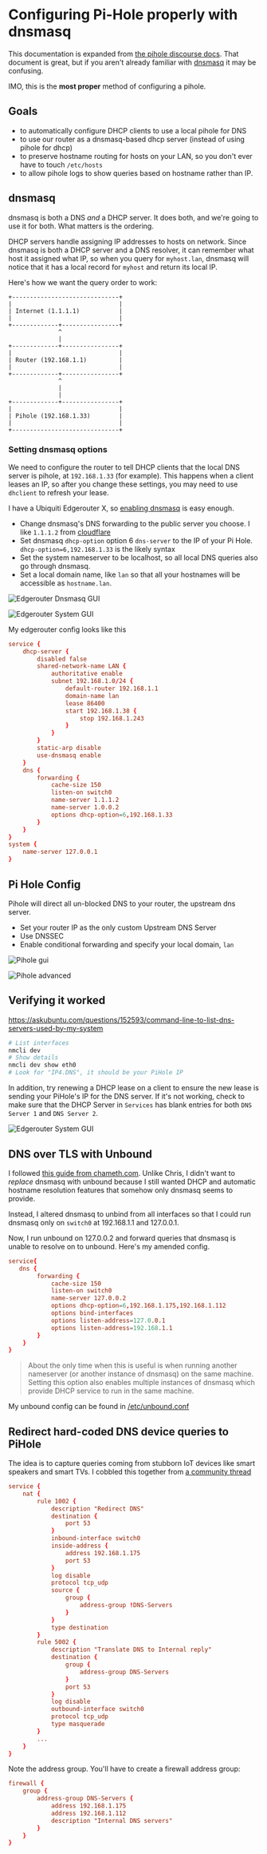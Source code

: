 # Configuring Pi-Hole properly with dnsmasq

This documentation is expanded from [the pihole discourse docs](https://discourse.pi-hole.net/t/how-do-i-configure-my-devices-to-use-pi-hole-as-their-dns-server/245).  That document is great, but if you aren't already familiar with [dnsmasq](http://www.thekelleys.org.uk/dnsmasq/docs/dnsmasq-man.html) it may be confusing.

IMO, this is the **most proper** method of configuring a pihole.

## Goals

* to automatically configure DHCP clients to use a local pihole for DNS
* to use our router as a dnsmasq-based dhcp server (instead of using pihole for dhcp)
* to preserve hostname routing for hosts on your LAN, so you don't ever have to touch `/etc/hosts`
* to allow pihole logs to show queries based on hostname rather than IP.

## dnsmasq

dnsmasq is both a DNS *and* a DHCP server.  It does both, and we're going to use it for both.  What matters is the ordering.

DHCP servers handle assigning IP addresses to hosts on network. Since dnsmasq is both a DHCP server and a DNS resolver, it can remember what host it assigned what IP, so when you query for `myhost.lan`, dnsmasq will notice that it has a local record for `myhost` and return its local IP.

Here's how we want the query order to work:

``` plain
+------------------------------+
|                              |
| Internet (1.1.1.1)           |
|                              |
+-------------+----------------+
              ^
              |
+-------------+----------------+
|                              |
| Router (192.168.1.1)         |
|                              |
+-------------+----------------+
              ^
              |
              |
+-------------+----------------+
|                              |
| Pihole (192.168.1.33)        |
|                              |
+------------------------------+
```

### Setting dnsmasq options

We need to configure the router to tell DHCP clients that the local DNS server is pihole, at `192.168.1.33` (for example).  This happens when a client leases an IP, so after you change these settings, you may need to use `dhclient` to refresh your lease.

I have a Ubiquiti Edgerouter X, so [enabling dnsmasq](https://help.ui.com/hc/en-us/articles/115002673188-EdgeRouter-DHCP-Server-Using-Dnsmasq) is easy enough.

* Change dnsmasq's DNS forwarding to the public server you choose.  I like `1.1.1.2` from [cloudflare](https://blog.cloudflare.com/introducing-1-1-1-1-for-families/)
* Set dnsmasq `dhcp-option` option 6 `dns-server` to the IP of your Pi Hole.  `dhcp-option=6,192.168.1.33` is the likely syntax
* Set the system nameserver to be localhost, so all local DNS queries also go through dnsmasq.
* Set a local domain name, like `lan` so that all your hostnames will be accessible as `hostname.lan`.

![Edgerouter Dnsmasq GUI](images/router-dnsmasq.png)

![Edgerouter System GUI](images/router-system.png)

My edgerouter config looks like this

``` conf
service {
    dhcp-server {
        disabled false
        shared-network-name LAN {
            authoritative enable
            subnet 192.168.1.0/24 {
                default-router 192.168.1.1
                domain-name lan
                lease 86400
                start 192.168.1.38 {
                    stop 192.168.1.243
                }
            }
        }
        static-arp disable
        use-dnsmasq enable
    }
    dns {
        forwarding {
            cache-size 150
            listen-on switch0
            name-server 1.1.1.2
            name-server 1.0.0.2
            options dhcp-option=6,192.168.1.33
        }
    }
}
system {
    name-server 127.0.0.1
}
```

## Pi Hole Config

Pihole will direct all un-blocked DNS to your router, the upstream dns server.

* Set your router IP as the only custom Upstream DNS Server
* Use DNSSEC
* Enable conditional forwarding and specify your local domain, `lan`

![Pihole gui](/docs/images/pihole-dns.png)

![Pihole advanced](/docs/images/pihole-advanced.png)

## Verifying it worked

https://askubuntu.com/questions/152593/command-line-to-list-dns-servers-used-by-my-system

```bash
# List interfaces
nmcli dev
# Show details
nmcli dev show eth0
# Look for "IP4.DNS", it should be your PiHole IP
```

In addition, try renewing a DHCP lease on a client to ensure the new lease is sending your PiHole's IP for the DNS server. If it's not working, check to make sure that the DHCP Server in `Services` has blank entries for both `DNS Server 1` and `DNS Server 2`. 

![Edgerouter System GUI](images/router-dhcp.png)

## DNS over TLS with Unbound

I followed [this guide from chameth.com](https://chameth.com/dns-over-tls-on-edgerouter-lite/).  Unlike Chris, I didn't want to _replace_ dnsmasq with unbound because I still wanted DHCP and automatic hostname resolution features that somehow only dnsmasq seems to provide.

Instead, I altered dnsmasq to unbind from all interfaces so that I could run dnsmasq only on `switch0` at 192.168.1.1 and 127.0.0.1. 

Now, I run unbound on 127.0.0.2 and forward queries that dnsmasq is unable to resolve on to unbound.  Here's my amended config.

``` conf
service{
   dns {
        forwarding {
            cache-size 150
            listen-on switch0
            name-server 127.0.0.2
            options dhcp-option=6,192.168.1.175,192.168.1.112
            options bind-interfaces
            options listen-address=127.0.0.1
            options listen-address=192.168.1.1
        }
    }
}
```

> About the only time when this is useful is when running another nameserver (or another instance of dnsmasq) on the same machine. Setting this option also enables multiple instances of dnsmasq which provide DHCP service to run in the same machine.

My unbound config can be found in [/etc/unbound.conf](/etc/unbound.conf)

## Redirect hard-coded DNS device queries to PiHole

The idea is to capture queries coming from stubborn IoT devices like smart speakers and smart TVs.  I cobbled this together from [a community thread](https://community.ui.com/questions/Intercepting-and-Re-Directing-DNS-Queries/cd0a248d-ca54-4d16-84c6-a5ade3dc3272)

``` conf
service {
    nat {
        rule 1002 {
            description "Redirect DNS"
            destination {
                port 53
            }
            inbound-interface switch0
            inside-address {
                address 192.168.1.175
                port 53
            }
            log disable
            protocol tcp_udp
            source {
                group {
                    address-group !DNS-Servers
                }
            }
            type destination
        }
        rule 5002 {
            description "Translate DNS to Internal reply"
            destination {
                group {
                    address-group DNS-Servers
                }
                port 53
            }
            log disable
            outbound-interface switch0
            protocol tcp_udp
            type masquerade
        }
        ...
    }
}
```

Note the address group.  You'll have to create a firewall address group:

``` conf
firewall {
    group {
        address-group DNS-Servers {
            address 192.168.1.175
            address 192.168.1.112
            description "Internal DNS servers"
        }
    }
}
```
